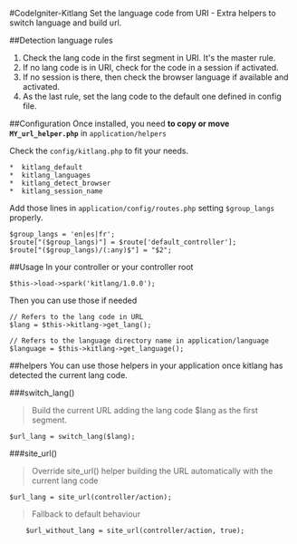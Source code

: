 #CodeIgniter-Kitlang
Set the language code from URI - Extra helpers to switch language and build url.

##Detection language rules
1. Check the lang code in the first segment in URI. It's the master rule.
2. If no lang code is in URI, check for the code in a session if activated.
3. If no session is there, then check the browser language if available and activated.
4. As the last rule, set the lang code to the default one defined in config file.

##Configuration
Once installed, you need __to copy or move `MY_url_helper.php`__ in `application/helpers`

Check the `config/kitlang.php` to fit your needs.
	
	*  kitlang_default
	*  kitlang_languages
	*  kitlang_detect_browser
	*  kitlang_session_name

Add those lines in `application/config/routes.php` setting `$group_langs` properly.

	$group_langs = 'en|es|fr';
	$route["($group_langs)"] = $route['default_controller'];
	$route["($group_langs)/(:any)$"] = "$2";

##Usage
In your controller or your controller root

	$this->load->spark('kitlang/1.0.0');

Then you can use those if needed

	// Refers to the lang code in URL
	$lang = $this->kitlang->get_lang();

	// Refers to the language directory name in application/language
	$language = $this->kitlang->get_language();

##helpers
You can use those helpers in your application once kitlang has detected the current lang code.

###switch_lang()

> Build the current URL adding the lang code $lang as the first segment. 
	
	$url_lang = switch_lang($lang);

###site_url()

> Override site_url() helper building the URL automatically with the current lang code
	
	$url_lang = site_url(controller/action);

> Fallback to default behaviour
	
		$url_without_lang = site_url(controller/action, true);





